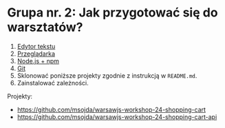 # Grupa nr. 2: Jak przygotować się do warsztatów?

1. [Edytor tekstu](/workshop-setup/partials/edytor-tekstu.html)
2. [Przeglądarka](/workshop-setup/partials/przegladarka.html)
3. [Node.js + npm](/workshop-setup/partials/node+npm.html)
4. [Git](/workshop-setup/partials/git-instalacja.html)
5. Sklonować poniższe projekty zgodnie z instrukcją w `README.md`.
6. Zainstalować zależności.

Projekty:

- <https://github.com/msojda/warsawjs-workshop-24-shopping-cart>
- <https://github.com/msojda/warsawjs-workshop-24-shopping-cart-api>
